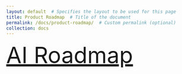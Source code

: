```yaml
---
layout: default  # Specifies the layout to be used for this page
title: Product Roadmap  # Title of the document
permalink: /docs/product-roadmap/  # Custom permalink (optional)
collection: docs
---
```


<div class="centered-landing-text" >
    <div class="typing-effect" style="font-size: 60px;" style="animation-delay: 0s;">
    <a href="https://github.com/orgs/AiCRE-Labs/projects/1/views/1">AI Roadmap</a>
    </div>
</div>

